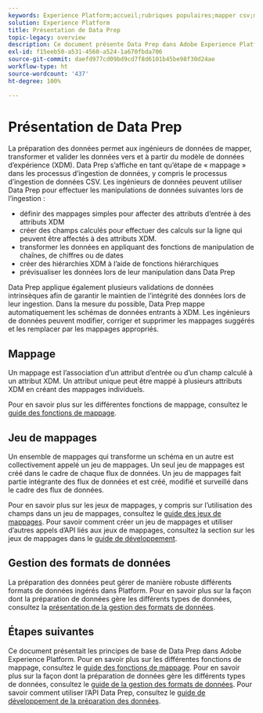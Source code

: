 ```yaml
---
keywords: Experience Platform;accueil;rubriques populaires;mapper csv;mapper le fichier csv;mapper le fichier csv à xdm;mapper csv à xdm;guide de lʼui;mappeur;mappage;data prep;préparation des données;préparer des données;
solution: Experience Platform
title: Présentation de Data Prep
topic-legacy: overview
description: Ce document présente Data Prep dans Adobe Experience Platform.
exl-id: f15eeb50-a531-4560-a524-1a670fbda706
source-git-commit: daefd977cd09bd9cd7f8d6101b45be98f30d24ae
workflow-type: ht
source-wordcount: '437'
ht-degree: 100%

---
```



# Présentation de Data Prep

La préparation des données permet aux ingénieurs de données de mapper, transformer et valider les données vers et à partir du modèle de données d’expérience (XDM). Data Prep sʼaffiche en tant quʼétape de « mappage » dans les processus dʼingestion de données, y compris le processus dʼingestion de données CSV. Les ingénieurs de données peuvent utiliser Data Prep pour effectuer les manipulations de données suivantes lors de lʼingestion :

- définir des mappages simples pour affecter des attributs dʼentrée à des attributs XDM
- créer des champs calculés pour effectuer des calculs sur la ligne qui peuvent être affectés à des attributs XDM.
- transformer les données en appliquant des fonctions de manipulation de chaînes, de chiffres ou de dates
- créer des hiérarchies XDM à lʼaide de fonctions hiérarchiques
- prévisualiser les données lors de leur manipulation dans Data Prep

Data Prep applique également plusieurs validations de données intrinsèques afin de garantir le maintien de lʼintégrité des données lors de leur ingestion. Dans la mesure du possible, Data Prep mappe automatiquement les schémas de données entrants à XDM. Les ingénieurs de données peuvent modifier, corriger et supprimer les mappages suggérés et les remplacer par les mappages appropriés.

## Mappage

Un mappage est l’association dʼun attribut dʼentrée ou dʼun champ calculé à un attribut XDM. Un attribut unique peut être mappé à plusieurs attributs XDM en créant des mappages individuels.

Pour en savoir plus sur les différentes fonctions de mappage, consultez le [guide des fonctions de mappage](./functions.md).

## Jeu de mappages

Un ensemble de mappages qui transforme un schéma en un autre est collectivement appelé un jeu de mappages. Un seul jeu de mappages est créé dans le cadre de chaque flux de données. Un jeu de mappages fait partie intégrante des flux de données et est créé, modifié et surveillé dans le cadre des flux de données.

Pour en savoir plus sur les jeux de mappages, y compris sur l’utilisation des champs dans un jeu de mappages, consultez le [guide des jeux de mappages](./mapping-set.md). Pour savoir comment créer un jeu de mappages et utiliser d’autres appels d’API liés aux jeux de mappages, consultez la section sur les jeux de mappages dans le [guide de développement](./api/mapping-set.md).

## Gestion des formats de données

La préparation des données peut gérer de manière robuste différents formats de données ingérés dans Platform. Pour en savoir plus sur la façon dont la préparation de données gère les différents types de données, consultez la [présentation de la gestion des formats de données](./data-handling.md).

## Étapes suivantes

Ce document présentait les principes de base de Data Prep dans Adobe Experience Platform. Pour en savoir plus sur les différentes fonctions de mappage, consultez le [guide des fonctions de mappage](./functions.md). Pour en savoir plus sur la façon dont la préparation de données gère les différents types de données, consultez le [guide de la gestion des formats de données](./data-handling.md#dates). Pour savoir comment utiliser l’API Data Prep, consultez le [guide de développement de la préparation des données](api/overview.md).

